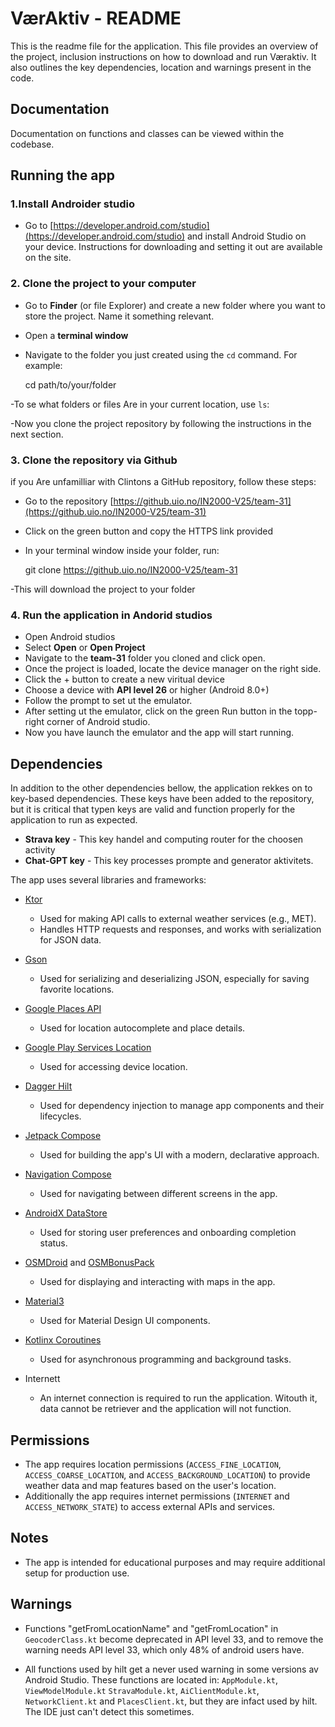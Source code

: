 # VærAktiv - README

This is the readme file for the application. This file provides an overview of the project, inclusion instructions on how to download and run Væraktiv. It also outlines the key dependencies, location and warnings present in the code.

## Documentation

Documentation on functions and classes can be viewed within the codebase.

## Running the app

### 1.Install Androider studio
- Go to [https://developer.android.com/studio](https://developer.android.com/studio) and install Android Studio on your device. Instructions for downloading and setting it out are available on the site.

### 2. Clone the project to your computer
- Go to **Finder** (or file Explorer) and create a new folder where you want to store the project. Name it something relevant.
- Open a **terminal window**
- Navigate to the folder you just created using the `cd` command. For example:

	cd path/to/your/folder

-To se what folders or files Are in your current location, use `ls`:

-Now you clone the project repository by following the instructions in the next section.

### 3. Clone the repository via Github
if you Are unfamilliar with Clintons a GitHub repository, follow these steps: 
- Go to the repository [https://github.uio.no/IN2000-V25/team-31](https://github.uio.no/IN2000-V25/team-31)
- Click on the green button and copy the HTTPS link provided
- In your terminal window inside your folder, run:

	git clone https://github.uio.no/IN2000-V25/team-31

-This will download the project to your folder 

### 4. Run the application in Andorid studios
- Open Android studios
- Select **Open** or **Open Project**
- Navigate to the **team-31** folder you cloned and click open.
- Once the project is loaded, locate the device manager on the right side.
- Click the + button to create a new viritual device
- Choose a device with **API level 26** or higher (Android 8.0+)
- Follow the prompt to set ut the emulator.
- After setting ut the emulator, click on the green Run button in the topp-right corner of Android studio.
- Now you have launch the emulator and the app will start running.


## Dependencies

In addition to the other dependencies bellow, the application rekkes on to key-based dependencies. These keys have been added to the repository, but it is critical that typen keys are valid and function properly for the application to run as expected.
 
- **Strava key** 
		- This key handel and computing router for the choosen activity
- **Chat-GPT key** 
		- This key processes prompte and generator aktivitets. 

The app uses several libraries and frameworks:

- [Ktor](https://ktor.io/)
    - Used for making API calls to external weather services (e.g., MET).
    - Handles HTTP requests and responses, and works with serialization for JSON data.

- [Gson](https://github.com/google/gson)
    - Used for serializing and deserializing JSON, especially for saving favorite locations.

- [Google Places API](https://developers.google.com/maps/documentation/places/android-sdk/overview)
    - Used for location autocomplete and place details.

- [Google Play Services Location](https://developer.android.com/training/location)
    - Used for accessing device location.

- [Dagger Hilt](https://developer.android.com/training/dependency-injection/hilt-android)
    - Used for dependency injection to manage app components and their lifecycles.

- [Jetpack Compose](https://developer.android.com/jetpack/compose)
    - Used for building the app's UI with a modern, declarative approach.

- [Navigation Compose](https://developer.android.com/develop/ui/compose/navigation)
    - Used for navigating between different screens in the app.

- [AndroidX DataStore](https://developer.android.com/topic/libraries/architecture/datastore)
    - Used for storing user preferences and onboarding completion status.

- [OSMDroid](https://github.com/osmdroid/osmdroid) and [OSMBonusPack](https://github.com/MKergall/osmbonuspack)
    - Used for displaying and interacting with maps in the app.

- [Material3](https://m3.material.io/)
    - Used for Material Design UI components.

- [Kotlinx Coroutines](https://kotlinlang.org/docs/coroutines-overview.html)
    - Used for asynchronous programming and background tasks.

- Internett
	- An internet connection is required to run the application. Witouth it, data cannot be retriever and the application will not function.

## Permissions

- The app requires location permissions (`ACCESS_FINE_LOCATION`, `ACCESS_COARSE_LOCATION`, and `ACCESS_BACKGROUND_LOCATION`) to provide weather data and map features based on the user's location.
- Additionally the app requires internet permissions (`INTERNET` and `ACCESS_NETWORK_STATE`) to access external APIs and services.

## Notes

- The app is intended for educational purposes and may require additional setup for production use.

## Warnings

- Functions "getFromLocationName" and "getFromLocation" in `GeocoderClass.kt` become deprecated in API level 33, and to remove the warning needs API level 33, which only 48% of android users have.

- All functions used by hilt get a never used warning in some versions av Android Studio. These functions are located in: `AppModule.kt`, `ViewModelModule.kt` `StravaModule.kt`, `AiClientModule.kt`, `NetworkClient.kt` and `PlacesClient.kt`, but they are infact used by hilt. The IDE just can't detect this sometimes.
